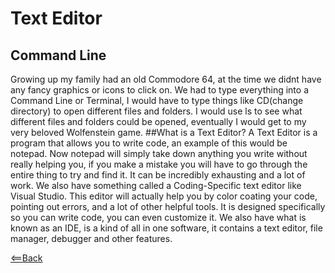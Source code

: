 # Text Editor
## Command Line
Growing up my family had an old Commodore 64, at the time we didnt have any fancy graphics or icons to click on.  We had to type everything into a Command Line or Terminal, 
I would have to type things like CD(change directory) to open different files and folders.  I would use ls to see what different files and folders could be opened, eventually
I would get to my very beloved Wolfenstein game.
##What is a Text Editor?
A Text Editor is a program that allows you to write code, an example of this would be notepad.  Now notepad will simply take down anything you write without really helping you,
if you make a mistake you will have to go through the entire thing to try and find it.  It can be incredibly exhausting and a lot of work.  We also have something called a 
Coding-Specific text editor like Visual Studio.  This editor will actually help you by color coating your code, pointing out errors, and a lot of other helpful tools.  It is 
designed specifically so you can write code, you can even customize it.  We also have what is known as an IDE, is a kind of all in one software, it contains a text editor, file 
manager, debugger and other features.

[<==Back](README.md)
